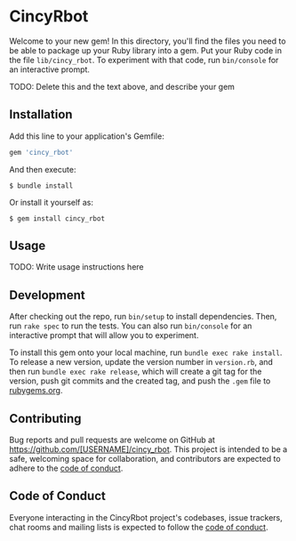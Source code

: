 # CincyRbot

Welcome to your new gem! In this directory, you'll find the files you need to be able to package up your Ruby library into a gem. Put your Ruby code in the file `lib/cincy_rbot`. To experiment with that code, run `bin/console` for an interactive prompt.

TODO: Delete this and the text above, and describe your gem

## Installation

Add this line to your application's Gemfile:

```ruby
gem 'cincy_rbot'
```

And then execute:

    $ bundle install

Or install it yourself as:

    $ gem install cincy_rbot

## Usage

TODO: Write usage instructions here

## Development

After checking out the repo, run `bin/setup` to install dependencies. Then, run `rake spec` to run the tests. You can also run `bin/console` for an interactive prompt that will allow you to experiment.

To install this gem onto your local machine, run `bundle exec rake install`. To release a new version, update the version number in `version.rb`, and then run `bundle exec rake release`, which will create a git tag for the version, push git commits and the created tag, and push the `.gem` file to [rubygems.org](https://rubygems.org).

## Contributing

Bug reports and pull requests are welcome on GitHub at https://github.com/[USERNAME]/cincy_rbot. This project is intended to be a safe, welcoming space for collaboration, and contributors are expected to adhere to the [code of conduct](https://github.com/[USERNAME]/cincy_rbot/blob/main/CODE_OF_CONDUCT.md).

## Code of Conduct

Everyone interacting in the CincyRbot project's codebases, issue trackers, chat rooms and mailing lists is expected to follow the [code of conduct](https://github.com/[USERNAME]/cincy_rbot/blob/main/CODE_OF_CONDUCT.md).
